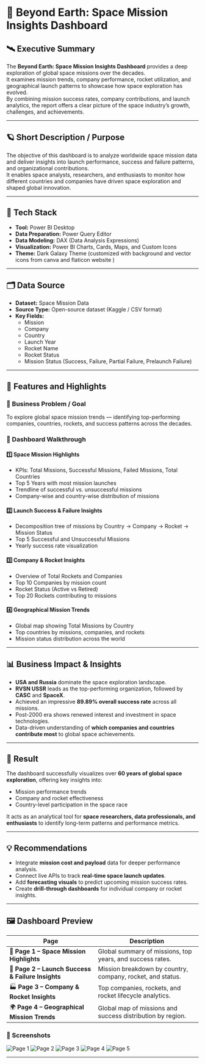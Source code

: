 # 🚀 Beyond Earth: Space Mission Insights Dashboard  


## 🛰️ Executive Summary  
The **Beyond Earth: Space Mission Insights Dashboard** provides a deep exploration of global space missions over the decades.  
It examines mission trends, company performance, rocket utilization, and geographical launch patterns to showcase how space exploration has evolved.  
By combining mission success rates, company contributions, and launch analytics, the report offers a clear picture of the space industry’s growth, challenges, and achievements.

---

## 🪐 Short Description / Purpose  
The objective of this dashboard is to analyze worldwide space mission data and deliver insights into launch performance, success and failure patterns, and organizational contributions.  
It enables space analysts, researchers, and enthusiasts to monitor how different countries and companies have driven space exploration and shaped global innovation.

---

## 🧰 Tech Stack  
- **Tool:** Power BI Desktop  
- **Data Preparation:** Power Query Editor  
- **Data Modeling:** DAX (Data Analysis Expressions)  
- **Visualization:** Power BI Charts, Cards, Maps, and Custom Icons  
- **Theme:** Dark Galaxy Theme (customized with background and vector icons from canva and flaticon website )

---

## 🗂️ Data Source  
- **Dataset:** Space Mission Data  
- **Source Type:** Open-source dataset (Kaggle / CSV format)  
- **Key Fields:**  
  - Mission 
  - Company  
  - Country  
  - Launch Year  
  - Rocket Name
  - Rocket Status
  - Mission Status (Success, Failure, Partial Failure, Prelaunch Failure)

---

## 🌠 Features and Highlights  

### 🎯 Business Problem / Goal  
To explore global space mission trends — identifying top-performing companies, countries, rockets, and success patterns across the decades.

### 🧭 Dashboard Walkthrough  

#### 1️⃣ **Space Mission Highlights**
- KPIs: Total Missions, Successful Missions, Failed Missions, Total Countries  
- Top 5 Years with most mission launches  
- Trendline of successful vs. unsuccessful missions  
- Company-wise and country-wise distribution of missions  

#### 2️⃣ **Launch Success & Failure Insights**
- Decomposition tree of missions by Country → Company → Rocket → Mission Status  
- Top 5 Successful and Unsuccessful Missions  
- Yearly success rate visualization  

#### 3️⃣ **Company & Rocket Insights**
- Overview of Total Rockets and Companies  
- Top 10 Companies by mission count  
- Rocket Status (Active vs Retired)  
- Top 20 Rockets contributing to missions  

#### 4️⃣ **Geographical Mission Trends**
- Global map showing Total Missions by Country  
- Top countries by missions, companies, and rockets  
- Mission status distribution across the world  

---

## 📊 Business Impact & Insights  
- **USA and Russia** dominate the space exploration landscape.  
- **RVSN USSR** leads as the top-performing organization, followed by **CASC** and **SpaceX**.  
- Achieved an impressive **89.89% overall success rate** across all missions.  
- Post-2000 era shows renewed interest and investment in space technologies.  
- Data-driven understanding of **which companies and countries contribute most** to global space achievements.

---

## 🧩 Result  
The dashboard successfully visualizes over **60 years of global space exploration**, offering key insights into:  
- Mission performance trends  
- Company and rocket effectiveness  
- Country-level participation in the space race  

It acts as an analytical tool for **space researchers, data professionals, and enthusiasts** to identify long-term patterns and performance metrics.

---

## 💡 Recommendations  
- Integrate **mission cost and payload** data for deeper performance analysis.  
- Connect live APIs to track **real-time space launch updates**.  
- Add **forecasting visuals** to predict upcoming mission success rates.  
- Create **drill-through dashboards** for individual company or rocket insights.

---

## 🖼️ Dashboard Preview  

| Page | Description |
|------|--------------|
| 🧭 **Page 1 – Space Mission Highlights** | Global summary of missions, top years, and success rates. |
| 🚀 **Page 2 – Launch Success & Failure Insights** | Mission breakdown by country, company, rocket, and status. |
| 🏭 **Page 3 – Company & Rocket Insights** | Top companies, rockets, and rocket lifecycle analytics. |
| 🌍 **Page 4 – Geographical Mission Trends** | Global map of missions and success distribution by region. |

### 📸 Screenshots
![Page 1](spacemission%20pg1.png)
![Page 2](spacemission%20pg2.png)
![Page 3](spacemission%20pg3.png)
![Page 4](spacemission%20pg4.png)
![Page 5](spacemission%20pg5.png)

---
